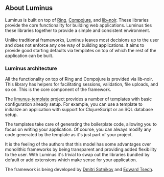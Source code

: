 ## About Luminus

Luminus is built on top of [Ring](https://github.com/mmcgrana/ring), [Compojure](https://github.com/weavejester/compojure),
and [lib-noir](https://github.com/noir-clojure/lib-noir). These libraries provide the core functionality for building web applications.
Luminus ties these libraries together to provide a simple and consistent environment.

Unlike traditional frameworks, Luminus leaves most decisions up to the user and does not enforce any one way of building applications.
It aims to provide good starting defaults via templates on top of which the rest of the application can be built.

### Luminus architecture

All the functionality on top of Ring and Compojure is provided via lib-noir. This library has helpers for facilitating sessions,
validation, file uploads, and so on. This is the core component of the framework.

The [limunus-template](https://github.com/yogthos/luminus-template) project provides a number of templates with basic configuration
already setup. For example, you can use a template to initialize an application with support for ClojureScript or an SQL database setup. 

The templates take care of generating the boilerplate code, allowing you to focus on writing your application. Of course, you can always
modify any code generated by the template as it's just part of your project.

It is the feeling of the authors that this model has some advantages over monolithic frameworks by being transparent and providing
added flexibility to the user. With Luminus it's trivial to swap out the libraries bundled by default or add extensions which make sense
for your application. 

The framework is being developed by [Dmitri Sotnikov](http://yogthos.net) and [Edward Tsech](http://about.me/edtsech).